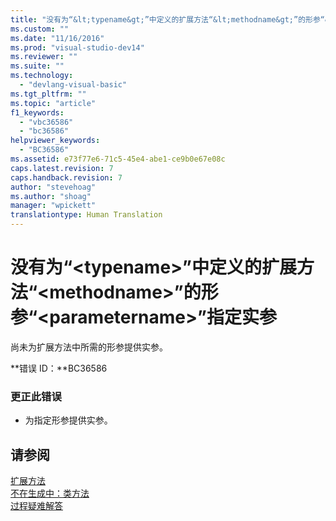 ```yaml
---
title: "没有为“&lt;typename&gt;”中定义的扩展方法“&lt;methodname&gt;”的形参“&lt;parametername&gt;”指定实参 | Microsoft Docs"
ms.custom: ""
ms.date: "11/16/2016"
ms.prod: "visual-studio-dev14"
ms.reviewer: ""
ms.suite: ""
ms.technology: 
  - "devlang-visual-basic"
ms.tgt_pltfrm: ""
ms.topic: "article"
f1_keywords: 
  - "vbc36586"
  - "bc36586"
helpviewer_keywords: 
  - "BC36586"
ms.assetid: e73f77e6-71c5-45e4-abe1-ce9b0e67e08c
caps.latest.revision: 7
caps.handback.revision: 7
author: "stevehoag"
ms.author: "shoag"
manager: "wpickett"
translationtype: Human Translation
---
```

# 没有为“&lt;typename&gt;”中定义的扩展方法“&lt;methodname&gt;”的形参“&lt;parametername&gt;”指定实参
尚未为扩展方法中所需的形参提供实参。  
  
 **错误 ID：**BC36586  
  
### 更正此错误  
  
-   为指定形参提供实参。  
  
## 请参阅  
 [扩展方法](../../visual-basic/programming-guide/language-features/procedures/extension-methods.md)   
 [不在生成中：类方法](http://msdn.microsoft.com/zh-cn/326214bb-6367-48e7-bb24-714844791400)   
 [过程疑难解答](../../visual-basic/programming-guide/language-features/procedures/troubleshooting-procedures.md)